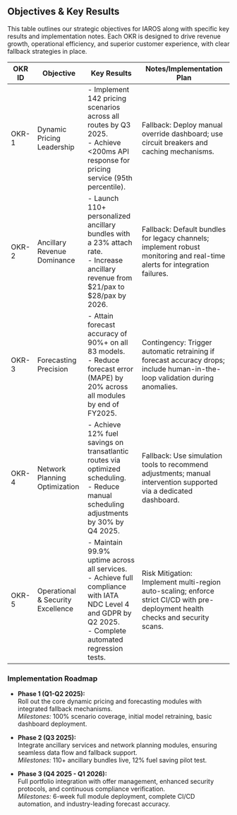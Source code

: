 ## Objectives & Key Results

This table outlines our strategic objectives for IAROS along with specific key results and implementation notes. Each OKR is designed to drive revenue growth, operational efficiency, and superior customer experience, with clear fallback strategies in place.

| **OKR ID** | **Objective**                     | **Key Results**                                                                                                                                      | **Notes/Implementation Plan**                                                                                           |
|------------|-----------------------------------|------------------------------------------------------------------------------------------------------------------------------------------------------|-------------------------------------------------------------------------------------------------------------------------|
| OKR-1      | Dynamic Pricing Leadership        | - Implement 142 pricing scenarios across all routes by Q3 2025.<br>- Achieve <200ms API response for pricing service (95th percentile).              | Fallback: Deploy manual override dashboard; use circuit breakers and caching mechanisms.                              |
| OKR-2      | Ancillary Revenue Dominance       | - Launch 110+ personalized ancillary bundles with a 23% attach rate.<br>- Increase ancillary revenue from $21/pax to $28/pax by 2026.               | Fallback: Default bundles for legacy channels; implement robust monitoring and real-time alerts for integration failures.|
| OKR-3      | Forecasting Precision             | - Attain forecast accuracy of 90%+ on all 83 models.<br>- Reduce forecast error (MAPE) by 20% across all modules by end of FY2025.                    | Contingency: Trigger automatic retraining if forecast accuracy drops; include human-in-the-loop validation during anomalies.|
| OKR-4      | Network Planning Optimization     | - Achieve 12% fuel savings on transatlantic routes via optimized scheduling.<br>- Reduce manual scheduling adjustments by 30% by Q4 2025.              | Fallback: Use simulation tools to recommend adjustments; manual intervention supported via a dedicated dashboard.         |
| OKR-5      | Operational & Security Excellence | - Maintain 99.9% uptime across all services.<br>- Achieve full compliance with IATA NDC Level 4 and GDPR by Q2 2025.<br>- Complete automated regression tests. | Risk Mitigation: Implement multi-region auto-scaling; enforce strict CI/CD with pre-deployment health checks and security scans.|

### Implementation Roadmap
- **Phase 1 (Q1-Q2 2025):**  
  Roll out the core dynamic pricing and forecasting modules with integrated fallback mechanisms.  
  *Milestones:* 100% scenario coverage, initial model retraining, basic dashboard deployment.
  
- **Phase 2 (Q3 2025):**  
  Integrate ancillary services and network planning modules, ensuring seamless data flow and fallback support.  
  *Milestones:* 110+ ancillary bundles live, 12% fuel saving pilot test.
  
- **Phase 3 (Q4 2025 - Q1 2026):**  
  Full portfolio integration with offer management, enhanced security protocols, and continuous compliance verification.  
  *Milestones:* 6-week full module deployment, complete CI/CD automation, and industry-leading forecast accuracy.
